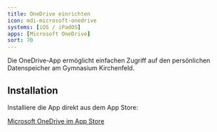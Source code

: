```yaml
---
title: OneDrive einrichten
icon: mdi-microsoft-onedrive
systems: [iOS / iPadOS]
apps: [Microsoft OneDrive]
sort: 70
---
```




Die OneDrive-App ermöglicht einfachen Zugriff auf den persönlichen Datenspeicher am Gymnasium Kirchenfeld.

## Installation

Installiere die App direkt aus dem App Store:

[Microsoft OneDrive im App Store](https://apps.apple.com/us/app/microsoft-onedrive/id477537958)
